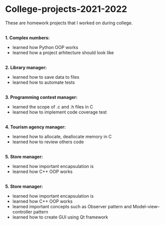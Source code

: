 # College-projects-2021-2022

These are homework projects that I worked on during college.<br /><br />

**1. Complex numbers:**
- learned how Python OOP works
- learned how a project arhitecture should look like<br /><br />


**2. Library manager:**
- learned how to save data to files
- learned how to automate tests<br /><br />


**3. Programming contest manager:**
- learned the scope of .c and .h files in C
- learned how to implement code coverage test<br /><br />


**4. Tourism agency manager:**
- learned how to allocate, deallocate memory in C
- learned how to review others code<br /><br />


**5. Store manager:**
- learned how important encapsulation is 
- learned how C++ OOP works<br /><br />


**5. Store manager:**
- learned how important encapsulation is 
- learned how C++ OOP works
- learned important concepts such as Observer pattern and Model–view–controller pattern
- learned how to create GUI using Qt framework

